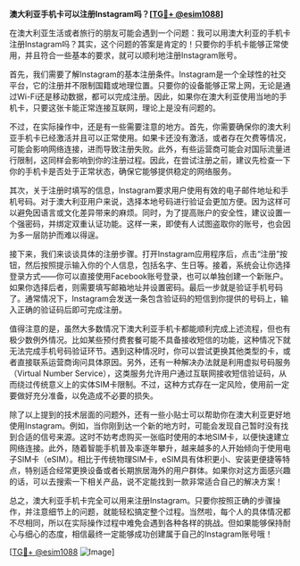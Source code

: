**澳大利亚手机卡可以注册Instagram吗？[[TG💪+ @esim1088](https://t.me/s/esim1088)]**

在澳大利亚生活或者旅行的朋友可能会遇到一个问题：我可以用澳大利亚的手机卡注册Instagram吗？其实，这个问题的答案是肯定的！只要你的手机卡能够正常使用，并且符合一些基本的要求，就可以顺利地注册Instagram账号。

首先，我们需要了解Instagram的基本注册条件。Instagram是一个全球性的社交平台，它的注册并不限制国籍或地理位置。只要你的设备能够正常上网，无论是通过Wi-Fi还是移动数据，都可以完成注册。因此，如果你在澳大利亚使用当地的手机卡，只要这张卡能正常连接互联网，理论上是没有问题的。

不过，在实际操作中，还是有一些需要注意的地方。首先，你需要确保你的澳大利亚手机卡已经激活并且可以正常使用。如果卡还没有激活，或者存在欠费等情况，可能会影响网络连接，进而导致注册失败。此外，有些运营商可能会对国际流量进行限制，这同样会影响到你的注册过程。因此，在尝试注册之前，建议先检查一下你的手机卡是否处于正常状态，确保它能够提供稳定的网络服务。

其次，关于注册时填写的信息，Instagram要求用户使用有效的电子邮件地址和手机号码。对于澳大利亚用户来说，选择本地号码进行验证会更加方便。因为这样可以避免因语言或文化差异带来的麻烦。同时，为了提高账户的安全性，建议设置一个强密码，并绑定双重认证功能。这样一来，即使有人试图盗取你的账号，也会因为多一层防护而难以得逞。

接下来，我们来谈谈具体的注册步骤。打开Instagram应用程序后，点击“注册”按钮，然后按照提示输入你的个人信息，包括名字、生日等。接着，系统会让你选择登录方式——你可以直接使用Facebook账号登录，也可以单独创建一个新账户。如果你选择后者，则需要填写邮箱地址并设置密码。最后一步就是验证手机号码了。通常情况下，Instagram会发送一条包含验证码的短信到你提供的号码上，输入正确的验证码后即可完成注册。

值得注意的是，虽然大多数情况下澳大利亚手机卡都能顺利完成上述流程，但也有极少数例外情况。比如某些预付费套餐可能不具备接收短信的功能，这种情况下就无法完成手机号码验证环节。遇到这种情况时，你可以尝试更换其他类型的卡，或者直接联系运营商询问具体原因。另外，还有一种解决办法就是利用虚拟号码服务（Virtual Number Service），这类服务允许用户通过互联网接收短信验证码，从而绕过传统意义上的实体SIM卡限制。不过，这种方式存在一定风险，使用前一定要做好充分准备，以免造成不必要的损失。

除了以上提到的技术层面的问题外，还有一些小贴士可以帮助你在澳大利亚更好地使用Instagram。例如，当你刚到达一个新的地方时，可能会发现自己暂时没有找到合适的信号来源。这时不妨考虑购买一张临时使用的本地SIM卡，以便快速建立网络连接。此外，随着智能手机普及率逐年攀升，越来越多的人开始倾向于使用电子SIM卡（eSIM）。相比于传统物理SIM卡，eSIM具有体积更小、安装更便捷等特点，特别适合经常更换设备或者长期旅居海外的用户群体。如果你对这方面感兴趣的话，可以去搜索一下相关产品，说不定能找到一款非常适合自己的解决方案！

总之，澳大利亚手机卡完全可以用来注册Instagram。只要你按照正确的步骤操作，并注意细节上的问题，就能轻松搞定整个过程。当然啦，每个人的具体情况都不尽相同，所以在实际操作过程中难免会遇到各种各样的挑战。但如果能够保持耐心与细心的态度，相信最终一定能够成功创建属于自己的Instagram账号哦！

[[TG💪+ @esim1088](https://t.me/s/esim1088) ![Image](https://i.postimg.cc/4NQfJmqS/Snipaste-2025-05-13-00-14-12.png)]